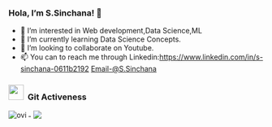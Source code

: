  ### Hola, I’m S.Sinchana! 👋
 
- 👀 I’m interested in Web development,Data Science,ML
- 🌱 I’m currently learning Data Science Concepts.
- 💞️ I’m looking to collaborate on Youtube.
- 📫 You can to reach me through Linkedin:https://www.linkedin.com/in/s-sinchana-0611b2192 Email-@S.Sinchana

### <img src="https://media.giphy.com/media/iY8CRBdQXODJSCERIr/giphy.gif" width="30px">&nbsp; Git Activeness
<p><img align="left" src="https://github-readme-stats.vercel.app/api/top-langs?username=Sinchana-Amin&show_icons=true&locale=en&layout=compact&theme=chartreuse-dark" alt="ovi" /></p>
- <img src="https://github-readme-stats.vercel.app/api?username=Sinchana-Amin&&show_icons=true&title_color=bb2acf&text_color=daf7dc&bg_color=151515">
